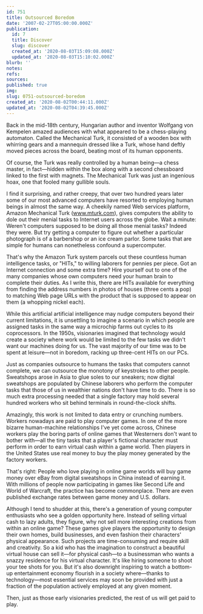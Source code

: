 ```yaml
---
id: 751
title: Outsourced Boredom
date: '2007-02-27T05:00:00.000Z'
publication:
  id: 7
  title: Discover
  slug: discover
  created_at: '2020-08-03T15:09:08.000Z'
  updated_at: '2020-08-03T15:10:02.000Z'
blurb: ''
notes: 
refs: 
sources: 
published: true
img: 
slug: 0751-outsourced-boredom
created_at: '2020-08-02T00:44:11.000Z'
updated_at: '2020-08-02T04:39:45.000Z'
---
```

Back in the mid-18th century, Hungarian author and inventor Wolfgang von Kempelen amazed audiences with what appeared to be a chess-playing automaton. Called the Mechanical Turk, it consisted of a wooden box with whirring gears and a mannequin dressed like a Turk, whose hand deftly moved pieces across the board, beating most of its human opponents.

Of course, the Turk was really controlled by a human being—a chess master, in fact—hidden within the box along with a second chessboard linked to the first with magnets. The Mechanical Turk was just an ingenious hoax, one that fooled many gullible souls.

I find it surprising, and rather creepy, that over two hundred years later some of our most advanced computers have resorted to employing human beings in almost the same way. A cheekily named Web services platform, Amazon Mechanical Turk (www.mturk.com), gives computers the ability to dole out their menial tasks to Internet users across the globe. Wait a minute: Weren't computers supposed to be doing all those menial tasks? Indeed they were. But try getting a computer to figure out whether a particular photograph is of a barbershop or an ice cream parlor. Some tasks that are simple for humans can nonetheless confound a supercomputer.

That's why the Amazon Turk system parcels out these countless human intelligence tasks, or "HITs," to willing laborers for pennies per piece. Got an Internet connection and some extra time? Hire yourself out to one of the many companies whose own computers need your human brain to complete their duties. As I write this, there are HITs available for everything from finding the address numbers in photos of houses (three cents a pop) to matching Web page URLs with the product that is supposed to appear on them (a whopping nickel each).

While this artificial artificial intelligence may nudge computers beyond their current limitations, it is unsettling to imagine a scenario in which people are assigned tasks in the same way a microchip farms out cycles to its coprocessors. In the 1950s, visionaries imagined that technology would create a society where work would be limited to the few tasks we didn't want our machines doing for us. The vast majority of our time was to be spent at leisure—not in boredom, racking up three-cent HITs on our PCs.

Just as companies outsource to humans the tasks that computers cannot complete, we can outsource the monotony of keystrokes to other people. Sweatshops arose in Asia to glue soles to our sneakers; now digital sweatshops are populated by Chinese laborers who perform the computer tasks that those of us in wealthier nations don't have time to do. There is so much extra processing needed that a single factory may hold several hundred workers who sit behind terminals in round-the-clock shifts.

Amazingly, this work is not limited to data entry or crunching numbers. Workers nowadays are paid to play computer games. In one of the more bizarre human-machine relationships I've yet come across, Chinese workers play the boring parts of online games that Westerners don't want to bother with—all the tiny tasks that a player's fictional character must perform in order to earn virtual cash within a game world. Then players in the United States use real money to buy the play money generated by the factory workers.

That's right: People who love playing in online game worlds will buy game money over eBay from digital sweatshops in China instead of earning it. With millions of people now participating in games like Second Life and World of Warcraft, the practice has become commonplace. There are even published exchange rates between game money and U.S. dollars.

Although I tend to shudder at this, there's a generation of young computer enthusiasts who see a golden opportunity here. Instead of selling virtual cash to lazy adults, they figure, why not sell more interesting creations from within an online game? These games give players the opportunity to design their own homes, build businesses, and even fashion their characters' physical appearance. Such projects are time-consuming and require skill and creativity. So a kid who has the imagination to construct a beautiful virtual house can sell it—for physical cash—to a businessman who wants a snazzy residence for his virtual character. It's like hiring someone to shoot your tee shots for you. But it's also downright inspiring to watch a bottom-up entertainment economy flourish in a society where—thanks to technology—most essential services may soon be provided with just a fraction of the population actively employed at any given moment.

Then, just as those early visionaries predicted, the rest of us will get paid to play.
